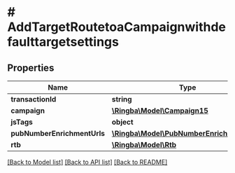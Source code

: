 # # AddTargetRoutetoaCampaignwithdefaulttargetsettings

## Properties

Name | Type | Description | Notes
------------ | ------------- | ------------- | -------------
**transactionId** | **string** |  |
**campaign** | [**\Ringba\Model\Campaign15**](Campaign15.md) |  |
**jsTags** | **object** |  |
**pubNumberEnrichmentUrls** | [**\Ringba\Model\PubNumberEnrichmentUrls7**](PubNumberEnrichmentUrls7.md) |  |
**rtb** | [**\Ringba\Model\Rtb**](Rtb.md) |  |

[[Back to Model list]](../../README.md#models) [[Back to API list]](../../README.md#endpoints) [[Back to README]](../../README.md)
